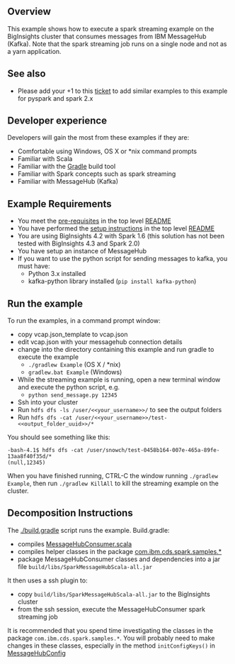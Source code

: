 ## Overview

This example shows how to execute a spark streaming example on the BigInsights cluster that consumes messages from IBM MessageHub (Kafka).  Note that the spark streaming job runs on a single node and not as a yarn application.

## See also

- Please add your +1 to this [ticket](https://github.com/ibm-messaging/message-hub-samples/issues/11) to add similar examples to this example for pyspark and spark 2.x

## Developer experience

Developers will gain the most from these examples if they are:

- Comfortable using Windows, OS X or *nix command prompts
- Familiar with Scala
- Familiar with the [Gradle](https://gradle.org/) build tool
- Familiar with Spark concepts such as spark streaming
- Familiar with MessageHub (Kafka)

## Example Requirements

- You meet the [pre-requisites](../../README.md#pre-requisites) in the top level [README](../../README.md)
- You have performed the [setup instructions](../../README.md#setup-instructions) in the top level [README](../../README.md)
- You are using BigInsights 4.2 with Spark 1.6 (this solution has not been tested with BigInsights 4.3 and Spark 2.0)
- You have setup an instance of MessageHub
- If you want to use the python script for sending messages to kafka, you must have:
  - Python 3.x installed
  - kafka-python library installed (`pip install kafka-python`)

## Run the example

To run the examples, in a command prompt window:

   - copy vcap.json_template to vcap.json
   - edit vcap.json with your messagehub connection details
   - change into the directory containing this example and run gradle to execute the example
      - `./gradlew Example` (OS X / *nix)
      - `gradlew.bat Example` (Windows)
   - While the streaming example is running, open a new terminal window and execute the python script, e.g.
      - `python send_message.py 12345`
   - Ssh into your cluster
   - Run `hdfs dfs -ls /user/<<your_username>>/` to see the output folders
   - Run `hdfs dfs -cat /user/<<your_username>>/test-<<output_folder_uuid>>/*`

You should see something like this:

```
-bash-4.1$ hdfs dfs -cat /user/snowch/test-0458b164-007e-465a-89fe-13aa8f40f35d/*
(null,12345)
```

When you have finished running, CTRL-C the window running `./gradlew Example`, then run `./gradlew KillAll` to kill the streaming example on the cluster.

## Decomposition Instructions

The [./build.gradle](./build.gradle) script runs the example.  Build.gradle:

- compiles [MessageHubConsumer.scala](./src/main/scala/biginsights/examples/MessageHubConsumer.scala)
- compiles helper classes in the package [com.ibm.cds.spark.samples.*](src/main/scala/com/ibm/cds/spark/samples/)
- package MessageHubConsumer classes and dependencies into a jar file `build/libs/SparkMessageHubScala-all.jar`

It then uses a ssh plugin to:

- copy `build/libs/SparkMessageHubScala-all.jar` to the BigInsights cluster
- from the ssh session, execute the MessageHubConsumer spark streaming job

It is recommended that you spend time investigating the classes in the package `com.ibm.cds.spark.samples.*`.  You will probably need to make changes in these classes, especially in the method `initConfigKeys()` in [MessageHubConfig](src/main/scala/com/ibm/cds/spark/samples/config/MessageHubConfig.scala)
